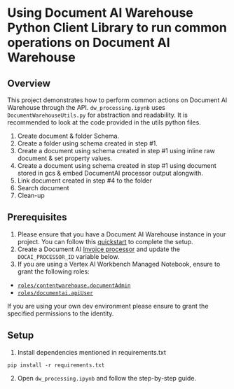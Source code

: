 # Using Document AI Warehouse Python Client Library to run common operations on Document AI Warehouse

## Overview

This project demonstrates how to perform common actions on Document AI Warehouse through the API. `dw_processing.ipynb` uses `DocumentWarehouseUtils.py` for abstraction and readability. 
It is recommended to look at the code provided in the utils python files.

1. Create document & folder Schema. 
2. Create a folder using schema created in step #1.
3. Create a document using schema created in step #1 using inline raw document & set property values.
4. Create a document using schema created in step #1 using document stored in gcs & embed DocumentAI processor output alongwith.
5. Link document created in step #4 to the folder
6. Search document
7. Clean-up

## Prerequisites

1. Please ensure that you have a Document AI Warehouse instance in your project. You can follow this [quickstart](https://cloud.google.com/document-warehouse/docs/quickstart) to complete the setup.
2. Create a Document AI [Invoice processor](https://cloud.google.com/document-ai/docs/processors-list#processor_invoice-processor) and update the `DOCAI_PROCESSOR_ID` variable below.
3. If you are using a Vertex AI Workbench Managed Notebook, ensure to grant the following roles:
  - [`roles/contentwarehouse.documentAdmin`](https://cloud.google.com/document-warehouse/docs/manage-access-control)
  - [`roles/documentai.apiUser`](https://cloud.google.com/document-ai/docs/access-control/iam-roles)
  
If you are using your own dev environment please ensure to grant the specified permissions to the identity.

## Setup

1. Install dependencies mentioned in requirements.txt
```commandline
pip install -r requirements.txt
```
2. Open `dw_processing.ipynb` and follow the step-by-step guide.

